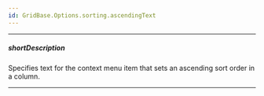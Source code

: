 ```yaml
---
id: GridBase.Options.sorting.ascendingText
---
```

---
##### shortDescription
Specifies text for the context menu item that sets an ascending sort order in a column.

---
